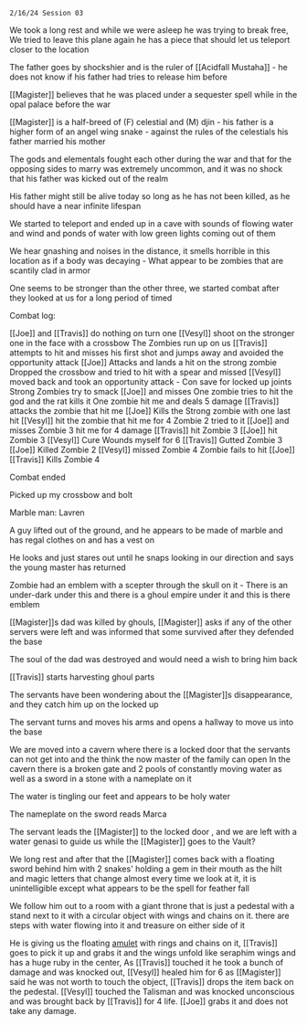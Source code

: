 	2/16/24 Session 03

We took a long rest and while we were asleep he was trying to break free, We tried to leave this plane again he has a piece that should let us teleport closer to the location

The father goes by shockshier and is the ruler of [[Acidfall Mustaha]] - he does not know if his father had tries to release him before

[[Magister]] believes that he was placed under a sequester spell while in the opal palace before the war

[[Magister]] is a half-breed of (F) celestial and (M) djin - his father is a higher form of an angel wing snake - against the rules of the celestials his father married his mother

The gods and elementals fought each other during the war and that for the opposing sides to marry was extremely uncommon, and it was no shock that his father was kicked out of the realm

His father might still be alive today so long as he has not been killed, as he should have a near infinite lifespan

We started to teleport and ended up in a cave with sounds of flowing water and wind and ponds of water with low green lights coming out of them

We hear gnashing and noises in the distance, it smells horrible in this location as if a body was decaying - What appear to be zombies that are scantily clad in armor

One seems to be stronger than the other three, we started combat after they looked at us for a long period of timed

Combat log:

[[Joe]] and [[Travis]] do nothing on turn one
[[Vesyl]]  shoot on the stronger one in the face with a crossbow
The Zombies run up on us 
[[Travis]] attempts to hit and misses his first shot and jumps away and avoided the opportunity attack
[[Joe]] Attacks and lands a hit on the strong zombie
Dropped the crossbow and tried to hit with a spear and missed [[Vesyl]]  moved back and took an opportunity attack - Con save for locked up joints
Strong Zombies try to smack [[Joe]] and misses
One zombie tries to hit the god and the rat kills it
One zombie hit me and deals 5 damage
[[Travis]] attacks the zombie that hit me
[[Joe]] Kills the Strong zombie with one last hit
[[Vesyl]]  hit the zombie that hit me for 4
Zombie 2 tried to it [[Joe]] and misses
Zombie 3 hit me for 4 damage
[[Travis]] hit Zombie 3
[[Joe]] hit Zombie 3
[[Vesyl]]  Cure Wounds myself for 6
[[Travis]] Gutted Zombie 3
[[Joe]] Killed Zombie 2
[[Vesyl]]  missed Zombie 4
Zombie fails to hit [[Joe]]
[[Travis]] Kills Zombie 4

Combat ended

Picked up my crossbow and bolt

Marble man: Lavren

A guy lifted out of the ground, and he appears to be made of marble and has regal clothes on and has a vest on

He looks and just stares out until he snaps looking in our direction and says the young master has returned

Zombie had an emblem with a scepter through the skull on it - There is an under-dark under this and there is a ghoul empire under it and this is there emblem

[[Magister]]s dad was killed by ghouls, [[Magister]] asks if any of the other servers were left and was informed that some survived after they defended the base

The soul of the dad was destroyed and would need a wish to bring him back

[[Travis]] starts harvesting ghoul parts

The servants have been wondering about the [[Magister]]s disappearance, and they catch him up on the locked up

The servant turns and moves his arms and opens a hallway to move us into the base

We are moved into a cavern where there is a locked door that the servants can not get into and the think the now master of the family can open In the cavern there is a broken gate and 2 pools of constantly moving water as well as a sword in a stone with a nameplate on it

The water is tingling our feet and appears to be holy water

The nameplate on the sword reads Marca

The servant leads the [[Magister]] to the locked door , and we are left with a water genasi to guide us while the [[Magister]] goes to the Vault?  

We long rest and after that the [[Magister]] comes back with a floating sword behind him with 2 snakes' holding a gem in their mouth as the hilt and magic letters that change almost every time we look at it, it is unintelligible except what appears to be the spell for feather fall

We follow him out to a room with a giant throne that is just a pedestal with a stand next to it with a circular object with wings and chains on it. there are steps with water flowing into it and treasure on either side of it 

He is giving us the floating [amulet](https://www.dndbeyond.com/magic-items/4778-talisman-of-pure-good) with rings and chains on it, [[Travis]] goes to pick it up and grabs it and the wings unfold like seraphim wings and has a huge ruby in the center, As [[Travis]] touched it he took a bunch of damage and was knocked out, [[Vesyl]]  healed him for 6 as [[Magister]] said he was not worth to touch the object, [[Travis]] drops the item back on the pedestal. [[Vesyl]]  touched the Talisman and was knocked unconscious and was brought back by [[Travis]] for 4 life. [[Joe]] grabs it and does not take any damage. 